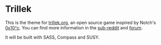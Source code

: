# Trillek

This is the theme for [trillek.org][trillek-site], an open source game inspired by Notch's [0x10^c][0x10c]. You can find more information in the [sub-reddit][] and [forum][].

It will be built with SASS, Compass and SUSY.

[trillek-site]: http://trillek.org/
[0x10c]: http://0x10c.com/
[sub-reddit]: http://www.reddit.com/r/trillek
[forum]: http://forum.trillek.org/
